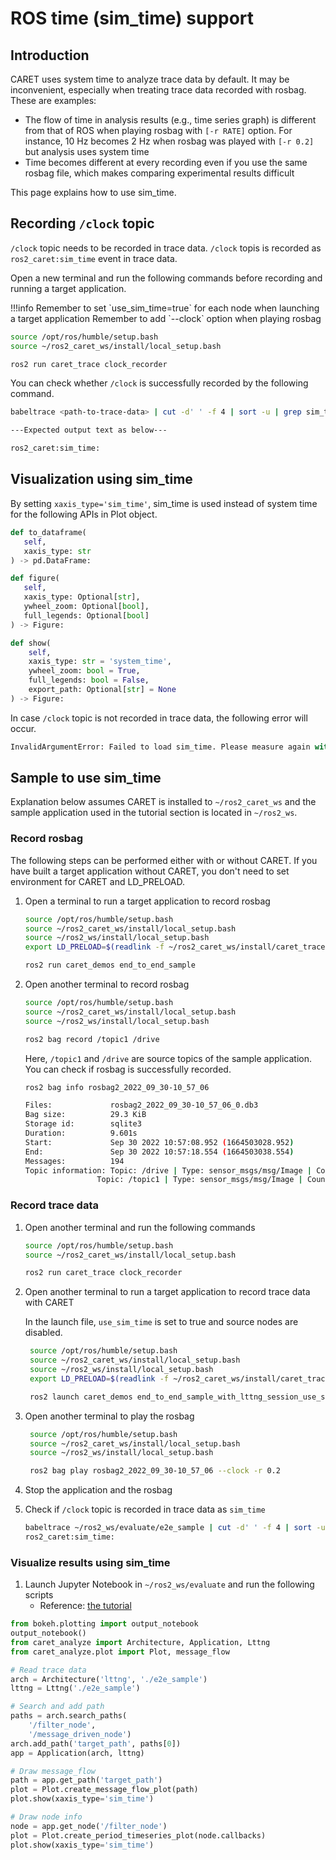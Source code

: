 # ROS time (sim_time) support

## Introduction

CARET uses system time to analyze trace data by default. It may be inconvenient, especially when treating trace data recorded with rosbag. These are examples:

- The flow of time in analysis results (e.g., time series graph) is different from that of ROS when playing rosbag with `[-r RATE]` option. For instance, 10 Hz becomes 2 Hz when rosbag was played with `[-r 0.2]` but analysis uses system time
- Time becomes different at every recording even if you use the same rosbag file, which makes comparing experimental results difficult

This page explains how to use sim_time.

## Recording `/clock` topic

`/clock` topic needs to be recorded in trace data. `/clock` topis is recorded as `ros2_caret:sim_time` event in trace data.

Open a new terminal and run the following commands before recording and running a target application.

<prettier-ignore-start>
!!!info
      Remember to set `use_sim_time=true` for each node when launching a target application  
      Remember to add `--clock` option when playing rosbag
<prettier-ignore-end>

```bash
source /opt/ros/humble/setup.bash
source ~/ros2_caret_ws/install/local_setup.bash

ros2 run caret_trace clock_recorder
```

You can check whether `/clock` is successfully recorded by the following command.

```bash
babeltrace <path-to-trace-data> | cut -d' ' -f 4 | sort -u | grep sim_time
```

```bash
---Expected output text as below---

ros2_caret:sim_time:
```

## Visualization using sim_time

By setting `xaxis_type='sim_time'`, sim_time is used instead of system time for the following APIs in Plot object.

```python
def to_dataframe(
   self,
   xaxis_type: str
) -> pd.DataFrame:

def figure(
   self,
   xaxis_type: Optional[str],
   ywheel_zoom: Optional[bool],
   full_legends: Optional[bool]
) -> Figure:

def show(
    self,
    xaxis_type: str = 'system_time',
    ywheel_zoom: bool = True,
    full_legends: bool = False,
    export_path: Optional[str] = None
) -> Figure:
```

In case `/clock` topic is not recorded in trace data, the following error will occur.

```python
InvalidArgumentError: Failed to load sim_time. Please measure again with clock_recorder running.
```

## Sample to use sim_time

Explanation below assumes CARET is installed to `~/ros2_caret_ws` and the sample application used in the tutorial section is located in `~/ros2_ws`.

### Record rosbag

The following steps can be performed either with or without CARET. If you have built a target application without CARET, you don't need to set environment for CARET and LD_PRELOAD.

1. Open a terminal to run a target application to record rosbag

   ```sh
   source /opt/ros/humble/setup.bash
   source ~/ros2_caret_ws/install/local_setup.bash
   source ~/ros2_ws/install/local_setup.bash
   export LD_PRELOAD=$(readlink -f ~/ros2_caret_ws/install/caret_trace/lib/libcaret.so)

   ros2 run caret_demos end_to_end_sample
   ```

2. Open another terminal to record rosbag

   ```sh
   source /opt/ros/humble/setup.bash
   source ~/ros2_caret_ws/install/local_setup.bash
   source ~/ros2_ws/install/local_setup.bash

   ros2 bag record /topic1 /drive
   ```

   Here, `/topic1` and `/drive` are source topics of the sample application.  
   You can check if rosbag is successfully recorded.

   ```bash
   ros2 bag info rosbag2_2022_09_30-10_57_06

   Files:             rosbag2_2022_09_30-10_57_06_0.db3
   Bag size:          29.3 KiB
   Storage id:        sqlite3
   Duration:          9.601s
   Start:             Sep 30 2022 10:57:08.952 (1664503028.952)
   End:               Sep 30 2022 10:57:18.554 (1664503038.554)
   Messages:          194
   Topic information: Topic: /drive | Type: sensor_msgs/msg/Image | Count: 97 | Serialization Format: cdr
                   Topic: /topic1 | Type: sensor_msgs/msg/Image | Count: 97 | Serialization Format: cdr
   ```

### Record trace data

1. Open another terminal and run the following commands

   ```bash
   source /opt/ros/humble/setup.bash
   source ~/ros2_caret_ws/install/local_setup.bash

   ros2 run caret_trace clock_recorder
   ```

2. Open another terminal to run a target application to record trace data with CARET

   In the launch file, `use_sim_time` is set to true and source nodes are disabled.

   ```sh
    source /opt/ros/humble/setup.bash
    source ~/ros2_caret_ws/install/local_setup.bash
    source ~/ros2_ws/install/local_setup.bash
    export LD_PRELOAD=$(readlink -f ~/ros2_caret_ws/install/caret_trace/lib/libcaret.so)

    ros2 launch caret_demos end_to_end_sample_with_lttng_session_use_sim.launch.py use_sim_time:=true use_rosbag:=true
   ```

3. Open another terminal to play the rosbag

   ```sh
    source /opt/ros/humble/setup.bash
    source ~/ros2_caret_ws/install/local_setup.bash
    source ~/ros2_ws/install/local_setup.bash

    ros2 bag play rosbag2_2022_09_30-10_57_06 --clock -r 0.2
   ```

4. Stop the application and the rosbag

5. Check if `/clock` topic is recorded in trace data as `sim_time`

   ```bash
   babeltrace ~/ros2_ws/evaluate/e2e_sample | cut -d' ' -f 4 | sort -u | grep sim_time
   ros2_caret:sim_time:
   ```

### Visualize results using sim_time

1. Launch Jupyter Notebook in `~/ros2_ws/evaluate` and run the following scripts
   - Reference: [the tutorial](../tutorials/visualization.md)

```python
from bokeh.plotting import output_notebook
output_notebook()
from caret_analyze import Architecture, Application, Lttng
from caret_analyze.plot import Plot, message_flow

# Read trace data
arch = Architecture('lttng', './e2e_sample')
lttng = Lttng('./e2e_sample')

# Search and add path
paths = arch.search_paths(
    '/filter_node',
    '/message_driven_node')
arch.add_path('target_path', paths[0])
app = Application(arch, lttng)

# Draw message_flow
path = app.get_path('target_path')
plot = Plot.create_message_flow_plot(path)
plot.show(xaxis_type='sim_time')

# Draw node info
node = app.get_node('/filter_node')
plot = Plot.create_period_timeseries_plot(node.callbacks)
plot.show(xaxis_type='sim_time')
```

